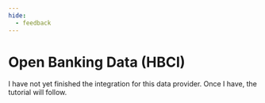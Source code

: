 ```yaml
---
hide:
  - feedback
---
```


# Open Banking Data (HBCI)

I have not yet finished the integration for this data provider. Once I have, the tutorial will follow.